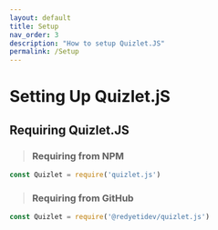 ```yaml
---
layout: default
title: Setup
nav_order: 3
description: "How to setup Quizlet.JS"
permalink: /Setup
---
```

# Setting Up Quizlet.jS

## Requiring Quizlet.JS

> ### Requiring from NPM
```js
const Quizlet = require('quizlet.js')
```

> ### Requiring from GitHub
```js
const Quizlet = require('@redyetidev/quizlet.js')
```